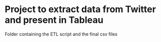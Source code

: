 # Project to extract data from Twitter and present in Tableau



Folder containing the ETL script and the final csv files



